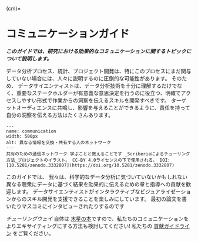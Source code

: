 (cm)=
# コミュニケーションガイド

***このガイドでは、研究における効果的なコミュニケーションに関するトピックについて説明します。***

データ分析プロセス、統計、プロジェクト開発は、特にこのプロセスにまだ関与していない場合には、人々に説明するのに圧倒的な可能性があります。 そのため、 データサイエンティストは、データ分析技術を十分に理解するだけでなく、重要なステークホルダーが有意義な意思決定を行うのに役立つ、明確でアクセスしやすい形式で作業からの洞察を伝えるスキルを開発すべきです。 ターゲットオーディエンスに共鳴し、影響を与えることができるように、責任を持って自分の洞察を伝える方法はたくさんあります。

```{figure} ../figures/communication.jpg
---
name: communication
width: 500px
alt: 異なる情報を交換・共有する人のネットワーク
---
共有のための通信ネットワーク 学ぶことと教えることです _Scriberiaによるチューリング方法_プロジェクトのイラスト。 CC-BY 4.0ライセンスの下で使用される。 DOI: [10.5281/zenodo.3332807](https://doi.org/10.5281/zenodo.3332807)
```

このガイドでは、 我々は、科学的なデータ分析に気づいていないかもしれない異なる聴衆にデータに基づく結果を効果的に伝えるための章と指導への貢献を歓迎します。 データサイエンティストがインタラクティブなビジュアライゼーションからのスキル開発を支援できることを楽しみにしています。 最初の論文を書いたりマスコミにインタビューされたりするのです

_チューリングウェイ_ 自体は [木星の本](https://jupyterbook.org/intro.html)ですので、私たちのコミュニケーションをよりエキサイティングにする方法も検討してください! 私たちの [貢献ガイドライン](https://github.com/alan-turing-institute/the-turing-way/blob/main/CONTRIBUTING.md) をご覧ください。
